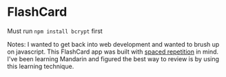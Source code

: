 # FlashCard
Must run `npm install bcrypt` first


Notes: I wanted to get back into web development and wanted to brush up on javascript. This FlashCard app was built with [spaced repetition](https://en.wikipedia.org/wiki/Spaced_repetition) in mind. I've been learning Mandarin and figured the best way to review is by using this learning technique.
